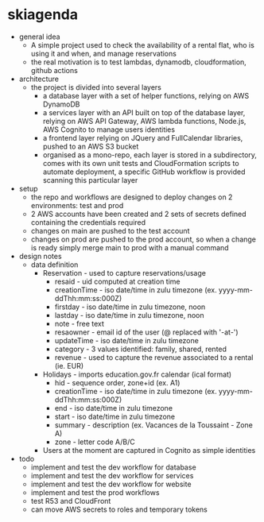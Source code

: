 # skiagenda
* general idea
    * A simple project used to check the availability of a rental flat, who is using it and when, and manage reservations
    * the real motivation is to test lambdas, dynamodb, cloudformation, github actions
* architecture
    * the project is divided into several layers
        * a database layer with a set of helper functions, relying on AWS DynamoDB
        * a services layer with an API built on top of the database layer, relying on AWS API Gateway, AWS lambda functions, Node.js, AWS Cognito to manage users identities
        * a frontend layer relying on JQuery and FullCalendar libraries, pushed to an AWS S3 bucket
        * organised as a mono-repo, each layer is stored in a subdirectory, comes with its own unit tests and CloudFormation scripts to automate deployment, a specific GitHub workflow is provided scanning this particular layer
* setup
    * the repo and workflows are designed to deploy changes on 2 environments: test and prod
    * 2 AWS accounts have been created and 2 sets of secrets defined containing the credentials required
    * changes on main are pushed to the test account
    * changes on prod are pushed to the prod account, so when a change is ready simply merge main to prod with a manual command
* design notes
    * data definition
        * Reservation - used to capture reservations/usage
            * resaid - uid computed at creation time
            * creationTime - iso date/time in zulu timezone (ex. yyyy-mm-ddThh:mm:ss:000Z)
            * firstday - iso date/time in zulu timezone, noon
            * lastday - iso date/time in zulu timezone, noon
            * note - free text
            * resaowner - email id of the user (@ replaced with '-at-')
            * updateTime - iso date/time in zulu timezone
            * category - 3 values identified: family, shared, rented
            * revenue - used to capture the revenue associated to a rental (ie. EUR)
        * Holidays - imports education.gov.fr calendar (ical format)
            * hid - sequence order, zone+id (ex. A1)
            * creationTime - iso date/time in zulu timezone (ex. yyyy-mm-ddThh:mm:ss:000Z)
            * end - iso date/time in zulu timezone
            * start - iso date/time in zulu timezone
            * summary - description (ex. Vacances de la Toussaint - Zone A)
            * zone - letter code A/B/C
        * Users at the moment are captured in Cognito as simple identities
* todo
    * implement and test the dev workflow for database
    * implement and test the dev workflow for services
    * implement and test the dev workflow for website
    * implement and test the prod workflows
    * test R53 and CloudFront
    * can move AWS secrets to roles and temporary tokens